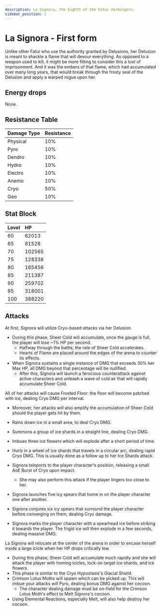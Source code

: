 ```yaml
---
description: La Signora, the Eighth of the Fatui Harbingers.
sidebar_position: 1
---
```


# La Signora - First form

Unlike other Fatui who use the authority granted by Delusions, her Delusion is meant to shackle a flame that will devour everything. As opposed to a weapon used to kill, it might be more fitting to consider this a tool of imprisonment.
And it was the embers of that flame, which had accumulated over many long years, that would break through the frosty seal of the Delusion and apply a warped rogue upon her.

## Energy drops

None.

## Resistance Table

| Damage Type | Resistance |
| :---------- | :--------- |
| Physical    | 10%        |
| Pyro        | 10%        |
| Dendro      | 10%        |
| Hydro       | 10%        |
| Electro     | 10%        |
| Anemo       | 10%        |
| Cryo        | 50%        |
| Geo         | 10%        |

## Stat Block

| Level | HP     |
| :---- | :----- |
| 60    | 62013  |
| 65    | 81528  |
| 70    | 102565 |
| 75    | 128338 |
| 80    | 165456 |
| 85    | 211387 |
| 90    | 259702 |
| 95    | 318001 |
| 100   | 388220 |

## Attacks

At first, Signora will utilize Cryo-based attacks via her Delusion.

* During this phase, Sheer Cold will accumulate, once the gauge is full, the player will lose ~1% HP per second.
  * Halfway through the battle, the rate of Sheer Cold accelerates.
  * Hearts of Flame are placed around the edges of the arena to counter its effects.
* When Signora sustains a single instance of DMG that exceeds 30% her Max HP, all DMG beyond that percentage will be nullified.
  * After this, Signora will launch a ferocious counterattack against active characters and unleash a wave of cold air that will rapidly accumulate Sheer Cold.

All of her attacks will cause Frosted Floor: the floor will become patched with ice, dealing Cryo DMG per interval.

* Moreover, her attacks will also amplify the accumulation of Sheer Cold should the player gets hit by them.

* Rains down ice in a small area, to deal Cryo DMG.
* Summons a group of ice shards in a straight line, dealing Cryo DMG.
* Imbues three ice flowers which will explode after a short period of time.
* Hurls in a wheel of ice shards that travels in a circular arc, dealing rapid Cryo DMG. This is usually done as a follow up to her Ice Shards attack.
* Signora teleports to the player character's position, releasing a small AoE Burst of Cryo upon impact.
  * She may also perform this attack if the player lingers too close to her.
* Signora launches five icy spears that home in on the player character one after another.
* Signora conjures six icy spears that surround the player character before converging on them, dealing Cryo damage.
* Signora marks the player character with a spearhead ice before striking it towards the player. The frigid ice will then explode in a few seconds, dealing massive DMG.

La Signora will relocate at the center of the arena in order to encase herself inside a large icicle when her HP drops critically low.

* During this phase, Sheer Cold will accumulate much rapidly and she will attack the player with homing icicles, lock-on target ice shards, and ice flowers.
* This phase is similar to the Cryo Hypostasis's Glacial Shield.
* Crimson Lotus Moths will spawn which can be picked up. This will imbue your attacks will Pyro, dealing bonus DMG against her cocoon.
  * The character dealing damage must be on-field for the Crimson Lotus Moth's effect to Melt Signora's cocoon.
* Using Elemental Reactions, especially Melt, will also help destroy her cocoon.

